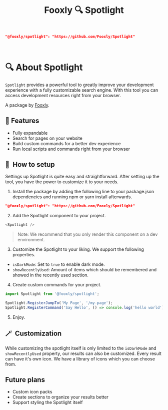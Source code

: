<p align="center">
    <h1 align="center">Fooxly 🔍 Spotlight</h1>
</p>

<br/>

```json
"@fooxly/spotlight": "https://github.com/Fooxly/Spotlight"
```

<br/>

# 🔍 About Spotlight

`Spotlight` provides a powerful tool to greatly improve your development experience with a fully customizable search engine. With this tool you can access development resources right from your browser.

A package by [Fooxly](https://www.fooxly.com).

## 📕 Features

* Fully expandable
* Search for pages on your website
* Build custom commands for a better dev experience
* Run local scripts and commands right from your browser

## 🔧&nbsp; How to setup

Settings up Spotlight is quite easy and straightforward. After setting up the tool, you have the power to customize it to your needs.

1. Install the package by adding the following line to your package.json dependencies and running npm or yarn install afterwards.

```json
"@fooxly/spotlight": "https://github.com/Fooxly/Spotlight"
```

2. Add the Spotlight component to your project.

```js
<Spotlight />
```
> Note: We recommend that you only render this component on a dev environment.

3. Customize the Spotlight to your liking. We support the following properties.

- `isDarkMode`: Set to `true` to enable dark mode.
- `showRecentlyUsed`: Amount of items which should be remembered and showed in the recently used section.

4. Create custom commands for your project.

```js
import Spotlight from '@fooxly/spotlight';

Spotlight.RegisterJumpTo('My Page', '/my-page');
Spotlight.RegisterCommand('Say Hello', () => console.log('hello world'));
```

5. Enjoy.

## 🪄&nbsp; Customization

While customizing the spotlight itself is only limited to the `isDarkMode` and `showRecentlyUsed` property, our results can also be customized. Every result can have it's own icon. We have a library of icons which you can choose from.

## Future plans

* Custom icon packs
* Create sections to organize your results better
* Support styling the Spotlight itself
